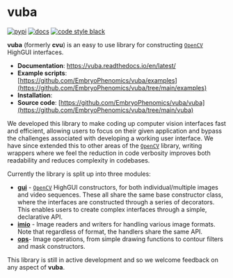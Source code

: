 # vuba

[![pypi](https://readthedocs.org/projects/vuba/badge/?version=latest)](https://vuba.readthedocs.io/en/latest/) [![docs](https://img.shields.io/pypi/v/vuba.svg)](https://pypi.python.org/pypi/vuba/) [![code style black](https://img.shields.io/badge/code%20style-black-000000.svg)](https://github.com/python/black)

**vuba** (formerly **cvu**) is an easy to use library for constructing [`OpenCV`](https://opencv.org/) HighGUI interfaces. 

* **Documentation**: https://vuba.readthedocs.io/en/latest/
* **Example scripts**: [https://github.com/EmbryoPhenomics/vuba/examples](https://github.com/EmbryoPhenomics/vuba/tree/main/examples)
* **Installation**: 
* **Source code**: [https://github.com/EmbryoPhenomics/vuba/vuba](https://github.com/EmbryoPhenomics/vuba/tree/main/vuba)

We developed this library to make coding up computer vision interfaces fast and efficient, allowing users to focus on their given application and bypass the challenges associated with developing a working user interface. We have since extended this to other areas of the [`OpenCV`](https://opencv.org/) library, writing wrappers where we feel the reduction in code verbosity improves both readability and reduces complexity in codebases. 

Currently the library is split up into three modules:

* [**gui**](https://github.com/EmbryoPhenomics/vuba/blob/main/vuba/gui.py) - [`OpenCV`](https://opencv.org/) HighGUI constructors, for both individual/multiple images and video sequences. These all share the same base constructor class, where the interfaces are constructed through a series of decorators. This enables users to create complex interfaces through a simple, declarative API.
* [**imio**](https://github.com/EmbryoPhenomics/vuba/blob/main/vuba/imio.py) - Image readers and writers for handling various image formats. Note that regardless of format, the handlers share the same API.
* [**ops**](https://github.com/EmbryoPhenomics/vuba/blob/main/vuba/ops.py)- Image operations, from simple drawing functions to contour filters and mask constructors.

This library is still in active development and so we welcome feedback on any aspect of **vuba**.












